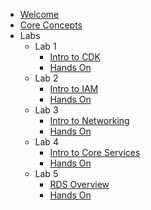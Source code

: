 - [Welcome](/0_welcome)
- [Core Concepts](/1_core_concepts)
- Labs
  - Lab 1
    - [Intro to CDK](/labs/lab_1/0_cdk_intro)
    - [Hands On](labs/lab_1/1_setup_project)
  - Lab 2
    - [Intro to IAM](labs/lab_2/0_iam_intro)
    - [Hands On](labs/lab_2/1_hands_on_iam)
  - Lab 3
    - [Intro to Networking](/labs/lab_3/0_networking_intro)
    - [Hands On](labs/lab_3/1_hands_on)
  - Lab 4
    - [Intro to Core Services](/labs/lab_4/0_core_services_intro)
    - [Hands On](labs/lab_4/1_hands_on)
  - Lab 5
    - [RDS Overview](/labs/lab_5/_0_rds_overview)
    - [Hands On](labs/lab_5/1_hands_on)

<!-- - [What’s next?](/next) -->
